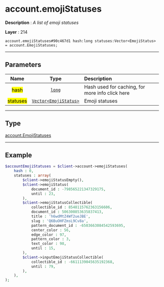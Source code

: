 # account.emojiStatuses

**Description** : *A list of emoji statuses*

**Layer** : 214

```tl
account.emojiStatuses#90c467d1 hash:long statuses:Vector<EmojiStatus> = account.EmojiStatuses;
```

---

## Parameters

| Name | Type | Description |
| :---: | :---: | :--- |
| <mark>hash</mark> | [`long`](type/long) | Hash used for caching, for more info click here |
| <mark>statuses</mark> | [`Vector<EmojiStatus>`](type/EmojiStatus) | Emoji statuses |

---

## Type

[account.EmojiStatuses](type/account.EmojiStatuses)

---

## Example

```php
$accountEmojiStatuses = $client->account->emojiStatuses(
	hash : 0,
	statuses : array(
		$client->emojiStatusEmpty(),
		$client->emojiStatus(
			document_id : -798565221347329175,
			until : 23,
		),
		$client->emojiStatusCollectible(
			collectible_id : 8548115762363156606,
			document_id : 506300853635837413,
			title : 'h6wdMtZ4Wf2ueJBE',
			slug : 'Q6BuOHFZmsL9Cv8a',
			pattern_document_id : -6503663084542593695,
			center_color : 56,
			edge_color : 97,
			pattern_color : 3,
			text_color : 98,
			until : 15,
		),
		$client->inputEmojiStatusCollectible(
			collectible_id : -6611139045635192368,
			until : 79,
		),
	),
);
```